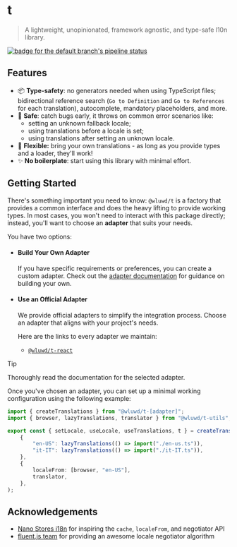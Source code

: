 # t

> A lightweight, unopinionated, framework agnostic, and type-safe l10n library.

[![badge for the default branch's pipeline status](https://github.com/wluwd/t/actions/workflows/ci.yml/badge.svg?branch=trunk)](https://github.com/wluwd/t/actions/workflows/ci.yml)

## Features

- 📦 **Type-safety**: no generators needed when using TypeScript files; bidirectional reference search (`Go to Definition` and `Go to References` for each translation), autocomplete, mandatory placeholders, and more.
- 🦺 **Safe**: catch bugs early, it throws on common error scenarios like:
  - setting an unknown fallback locale;
  - using translations before a locale is set;
  - using translations after setting an unknown locale.
- 🌱 **Flexible:** bring your own translations - as long as you provide types and a loader, they'll work!
- ✨ **No boilerplate**: start using this library with minimal effort.

## Getting Started

There's something important you need to know: `@wluwd/t` is a factory that provides a common interface and does the heavy lifting to provide working types. In most cases, you won't need to interact with this package directly; instead, you'll want to choose an **adapter** that suits your needs.

You have two options:

- #### Build Your Own Adapter

  If you have specific requirements or preferences, you can create a custom adapter. Check out the [adapter documentation](https://github.com/wluwd/t/packages/t) for guidance on building your own.

- #### Use an Official Adapter

  We provide official adapters to simplify the integration process. Choose an adapter that aligns with your project's needs.

  Here are the links to every adapter we maintain:

  - [`@wluwd/t-react`](https://github.com/wluwd/t/packages/t-react)

> [!TIP]
> Thoroughly read the documentation for the selected adapter.

Once you've chosen an adapter, you can set up a minimal working configuration using the following example:

```ts
import { createTranslations } from "@wluwd/t-[adapter]";
import { browser, lazyTranslations, translator } from "@wluwd/t-utils";

export const { setLocale, useLocale, useTranslations, t } = createTranslations(
	{
		"en-US": lazyTranslations(() => import("./en-us.ts")),
		"it-IT": lazyTranslations(() => import("./it-IT.ts")),
	},
	{
		localeFrom: [browser, "en-US"],
		translator,
	},
);
```

## Acknowledgements

- [Nano Stores i18n](https://github.com/nanostores/i18n) for inspiring the `cache`, `localeFrom`, and negotiator API
- [fluent.js team](https://github.com/projectfluent/fluent.js) for providing an awesome locale negotiator algorithm
